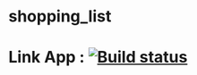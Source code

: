 # shopping_list

# Link App : [![Build status](https://build.appcenter.ms/v0.1/apps/c77c21ee-7b3a-41fa-b3f7-2af32efd5ca3/branches/master/badge)](https://appcenter.ms)
